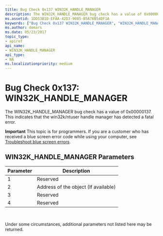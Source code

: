 ```yaml
---
title: Bug Check 0x137 WIN32K_HANDLE_MANAGER
description: The WIN32K_HANDLE_MANAGER bug check has a value of 0x00000137. This indicates that the win32k/ntuser handle manager has detected a fatal error.
ms.assetid: 1DD53B1D-EFAA-42D3-9085-B5A76B54DF1A
keywords: ["Bug Check 0x137 WIN32K_HANDLE_MANAGER", "WIN32K_HANDLE_MANAGER"]
ms.author: domars
ms.date: 05/23/2017
topic_type:
- apiref
api_name:
- WIN32K_HANDLE_MANAGER
api_type:
- NA
ms.localizationpriority: medium
---
```


# Bug Check 0x137: WIN32K\_HANDLE\_MANAGER


The WIN32K\_HANDLE\_MANAGER bug check has a value of 0x00000137. This indicates that the win32k/ntuser handle manager has detected a fatal error.

**Important** This topic is for programmers. If you are a customer who has received a blue screen error code while using your computer, see [Troubleshoot blue screen errors](https://windows.microsoft.com/windows-10/troubleshoot-blue-screen-errors).

## WIN32K\_HANDLE\_MANAGER Parameters


| Parameter | Description                          |
|-----------|--------------------------------------|
| 1         | Reserved                             |
| 2         | Address of the object (If available) |
| 3         | Reserved                             |
| 4         | Reserved                             |

 

Under some circumstances, additional parameters not listed here may be returned.

 

 




